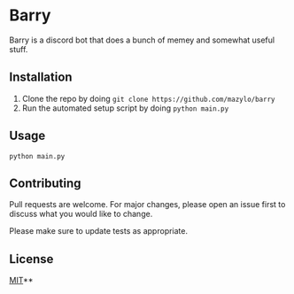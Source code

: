 # Barry

Barry is a discord bot that does a bunch of memey and somewhat useful stuff.

## Installation
1. Clone the repo by doing `git clone https://github.com/mazylo/barry`
2. Run the automated setup script by doing `python main.py`

## Usage
```
python main.py
```

## Contributing
Pull requests are welcome. For major changes, please open an issue first to discuss what you would like to change.

Please make sure to update tests as appropriate.

## License
[MIT](https://choosealicense.com/licenses/mit/)**
